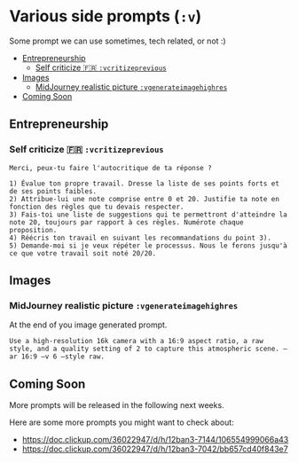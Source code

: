 # Various side prompts (`:v`)

Some prompt we can use sometimes, tech related, or not :)

- [Entrepreneurship](#entrepreneurship)
  - [Self criticize 🇫🇷 `:vcritizeprevious`](#self-criticize--vcritizeprevious)
- [Images](#images)
  - [MidJourney realistic picture `:vgenerateimagehighres`](#midjourney-realistic-picture-vgenerateimagehighres)
- [Coming Soon](#coming-soon)

## Entrepreneurship

### Self criticize 🇫🇷 `:vcritizeprevious`

```text
Merci, peux-tu faire l'autocritique de ta réponse ?

1) Évalue ton propre travail. Dresse la liste de ses points forts et de ses points faibles.
2) Attribue-lui une note comprise entre 0 et 20. Justifie ta note en fonction des règles que tu devais respecter.
3) Fais-toi une liste de suggestions qui te permettront d'atteindre la note 20, toujours par rapport à ces règles. Numérote chaque proposition.
4) Réécris ton travail en suivant les recommandations du point 3).
5) Demande-moi si je veux répéter le processus. Nous le ferons jusqu'à ce que votre travail soit noté 20/20.
```

## Images

### MidJourney realistic picture `:vgenerateimagehighres`

At the end of you image generated prompt.

```text
Use a high-resolution 16k camera with a 16:9 aspect ratio, a raw style, and a quality setting of 2 to capture this atmospheric scene. –ar 16:9 –v 6 –style raw.
```

## Coming Soon

More prompts will be released in the following next weeks.

Here are some more prompts you might want to check about:

- <https://doc.clickup.com/36022947/d/h/12ban3-7144/106554999066a43>
- <https://doc.clickup.com/36022947/d/h/12ban3-7042/bb657cd40f843e7>